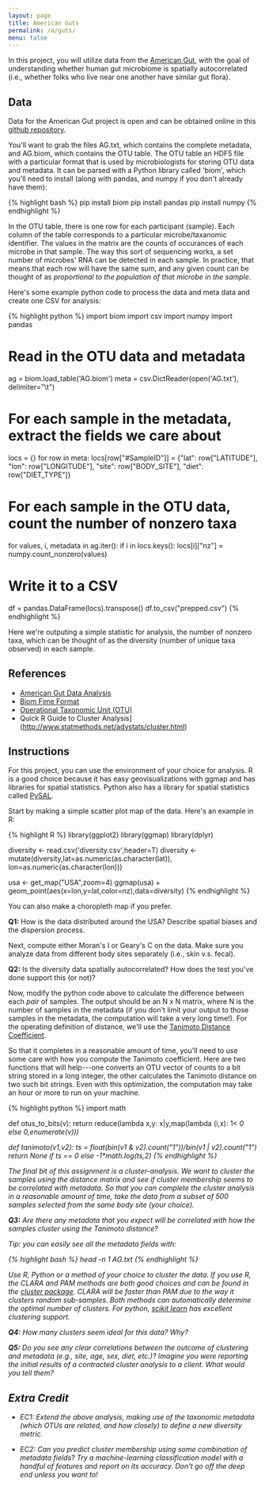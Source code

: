 ```yaml
---
layout: page
title: American Guts
permalink: /a/guts/
menu: false
---
```


In this project, you will utilize data from the [American Gut](http://americangut.org), with the goal of understanding
whether human gut microbiome is spatially autocorrelated (i.e., whether folks who live near one another have similar
gut flora).

## Data

Data for the American Gut project is open and can be obtained online in this [github repository](https://github.com/biocore/American-Gut/tree/master/data/AG).

You'll want to grab the files AG.txt, which contains the complete metadata, and AG.biom, which contains the OTU table. The OTU table an HDF5 file with
a particular format that is used by microbiologists for storing OTU data and metadata. It can be parsed with a Python library called 'biom', which you'll
need to install (along with pandas, and numpy if you don't already have them):

{% highlight bash %}
pip install biom
pip install pandas
pip install numpy
{% endhighlight %}

In the OTU table, there is one row for each participant (sample). Each column of the table corresponds to a particular microbe/taxanomic identifier. The values
in the matrix are the counts of occurances of each microbe in that sample. The way this sort of sequencing works, a set number of microbes' RNA can be detected
in each sample. In practice, that means that each row will have the same sum, and any given count can be thought of as *proportional to the population of that
microbe in the sample*.

Here's some example python code to process the data and meta data and create one CSV for analysis:

{% highlight python %}
import biom
import csv
import numpy
import pandas

# Read in the OTU data and metadata
ag = biom.load_table('AG.biom')
meta = csv.DictReader(open('AG.txt'), delimiter="\t")

# For each sample in the metadata, extract the fields we care about
locs = {}
for row in meta:
    locs[row["#SampleID"]] = {"lat": row["LATITUDE"],
                              "lon": row["LONGITUDE"],
                              "site": row["BODY_SITE"],
                              "diet": row["DIET_TYPE"]}

# For each sample in the OTU data, count the number of nonzero taxa
for values, i, metadata in ag.iter():
    if i in locs.keys():
      locs[i]["nz"] = numpy.count_nonzero(values)

# Write it to a CSV
df = pandas.DataFrame(locs).transpose()
df.to_csv("prepped.csv")
{% endhighlight %}

Here we're outputing a simple statistic for analysis, the number of nonzero taxa, which can be thought of as the diversity (number of unique taxa observed) in each sample.
 
## References

  * [American Gut Data Analysis](http://americangut.org/?p=189)
  * [Biom Fime Format](http://biom-format.org/documentation/index.html)
  * [Operational Taxonomic Unit (OTU)](https://en.wikipedia.org/wiki/Operational_taxonomic_unit)
  * Quick R Guide to Cluster Analysis](http://www.statmethods.net/advstats/cluster.html)

## Instructions

For this project, you can use the environment of your choice for analysis. R is a good choice because it has easy geovisualizations with ggmap and has libraries for spatial statistics. Python also has a library for spatial statistics called [PySAL](http://pysal.readthedocs.org/en/latest/users/tutorials/autocorrelation.html).

Start by making a simple scatter plot map of the data. Here's an example in R:

{% highlight R %}
library(ggplot2)
library(ggmap)
library(dplyr)

diversity <- read.csv('diversity.csv',header=T)
diversity <- mutate(diversity,lat=as.numeric(as.character(lat)),
                    lon=as.numeric(as.character(lon)))

usa <- get_map("USA",zoom=4)
ggmap(usa) + geom_point(aes(x=lon,y=lat,color=nz),data=diversity)
{% endhighlight %}

You can also make a choropleth map if you prefer.

**Q1:** How is the data distributed around the USA? Describe spatial biases and the dispersion process.

Next, compute either Moran's I or Geary's C on the data. Make sure you analyze data from different body sites separately (i.e., skin v.s. fecal).

**Q2:** Is the diversity data spatially autocorrelated? How does the test you've done support this (or not)?

Now, modify the python code above to calculate the difference between each *pair* of samples. The output should be an N x N matrix, where N is the number of samples in the metadata (if you don't limit your output to those samples in the metadata, the computation will take a very long time!). For the operating definition of distance, we'll use the [Tanimoto Distance Coefficient](https://en.wikipedia.org/wiki/Jaccard_index#Tanimoto.27s_definitions_of_similarity_and_distance).

So that it completes in a reasonable amount of time, you'll need to use some care with how you compute the Tanimoto coefficient. Here are two functions that will help---one converts an OTU vector of counts to a bit string stored in a long integer, the other calculates the Tanimoto distance on two such bit strings. Even with this optimization, the computation may take an hour or more to run on your machine.

{% highlight python %}
import math

def otus_to_bits(v):
  return reduce(lambda x,y: x|y,map(lambda (i,x): 1<<i if x > 0 else 0,enumerate(v)))

def tanimoto(v1,v2):
  ts = float(bin(v1 & v2).count("1"))/bin(v1 | v2).count("1")
  return None if ts == 0 else -1*math.log(ts,2)
{% endhighlight %}

The final bit of this assignment is a cluster-analysis. We want to cluster the samples using the distance matrix and see if cluster membership seems to be correlated with metadata. So that you can complete the cluster analysis in a reasonable amount of time, take the data from a subset of 500 samples selected from the same body site (your choice).

**Q3:** Are there any metadata that you expect will be correlated with how the samples cluster using the Tanimoto distance?

Tip: you can easily see all the metadata fields with:

{% highlight bash %}
head -n 1 AG.txt
{% endhighlight %}

Use R, Python or a method of your choice to cluster the data. If you use R, the CLARA and PAM methods are both good choices and can be found in the [cluster package](https://cran.r-project.org/web/packages/cluster/cluster.pdf). CLARA will be faster than PAM due to the way it clusters random sub-samples. Both methods can automatically determine the optimal number of clusters. For python, [scikit learn](http://scikit-learn.org/stable/modules/clustering.html) has excellent clustering support.

**Q4:** How many clusters seem ideal for this data? Why?

**Q5:** Do you see any clear correlations between the outcome of clustering and metadata (e.g., site, age, sex, diet, etc.)? Imagine you were reporting the initial results of a contracted cluster analysis to a client. What would you tell them?

## Extra Credit

* EC1: Extend the above analysis, making use of the taxonomic metadata (which OTUs are related, and how closely) to define a new diversity metric.

* EC2: Can you predict cluster membership using some combination of metadata fields? Try a machine-learning classification model with a handful of features and report on its accuracy. Don't go off the deep end unless you want to!
